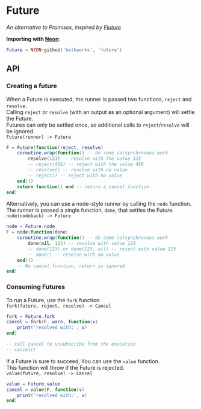 
# Future
*An alternative to Promises, inspired by [Fluture](https://github.com/fluture-js/Fluture)*

**Importing with [Neon](https://github.com/Belkworks/NEON)**:
```lua
Future = NEON:github('belkworks', 'future')
```
## API
### Creating a future

When a Future is executed, the runner is passed two functions, `reject` and `resolve`.  
Calling `reject` or `resolve` (with an output as an optional argument) will settle the Future.  
Futures can only be settled once, so additional calls to `reject`/`resolve` will be ignored.  
`Future(runner) -> Future`
```lua
F = Future(function(reject, resolve)
    coroutine.wrap(function() -- do some (a)synchronous work
        resolve(123) -- resolve with the value 123
        -- reject(456) -- reject with the value 456
        -- resolve() -- resolve with no value
        -- reject() -- reject with no value
    end)()
    return function() end -- return a cancel function
end)
```

Alternatively, you can use a node-style runner by calling the `node` function.  
The runner is passed a single function, `done`, that settles the Future.  
`node(nodeback) -> Future`
```lua
node = Future.node
F = node(function(done)
    coroutine.wrap(function() -- do some (a)synchronous work
        done(nil, 123) -- resolve with value 123
        -- done(123) or done(123, nil) -- reject with value 123
        -- done() -- resolve with no value
    end)()
    -- No cancel function, return is ignored
end)
```

### Consuming Futures
To run a Future, use the `fork` function.  
`fork(future, reject, resolve) -> Cancel`
```lua
fork = Future.fork
cancel = fork(F, warn, function(v)
    print('resolved with:', v)
end)

-- call cancel to unsubscribe from the execution
-- cancel()
```

If a Future is sure to succeed, You can use the `value` function.  
This function will throw if the Future is rejected.  
`value(future, resolve) -> Cancel`
```lua
value = Future.value
cancel = value(F, function(v)
    print('resolved with:', v)
end)
```
